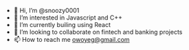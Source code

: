 - 👋 Hi, I’m @snoozy0001
- 👀 I’m interested in Javascript and C++
- 🌱 I’m currently builing using React
- 💞️ I’m looking to collaborate on fintech and banking projects 
- 📫 How to reach me owoyeg@gmail.com 

<!---
snoozy0001/snoozy0001 is a ✨ special ✨ repository because its `README.md` (this file) appears on your GitHub profile.
You can click the Preview link to take a look at your changes.
--->
